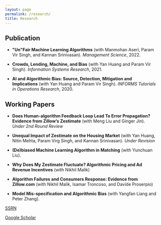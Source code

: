```yaml
---
layout: page
permalink: /research/
title: Research
---
```


##  Publication

- **"Un"Fair Machine Learning Algorithms** (with Manmohan Aseri, Param Vir Singh, and Kannan Srinivasan). *Management Science*, 2022.
  
- **Crowds, Lending, Machine, and Bias**  (with Yan Huang and Param Vir Singh). *Information Systems Research*, 2021. 

- **AI and Algorithmic Bias: Source, Detection, Mitigation and Implications** (with Yan Huang and Param Vir Singh). *INFORMS Tutorials in Operations Research*, 2020.

    

## Working Papers

- **Does Human-algorithm Feedback Loop Lead To Error Propagation? Evidence from Zillow’s Zestimate** (with Meng Liu and Ginger Jin). *Under 2nd Round Review*

- **Unequal Impact of Zestimate on the Housing Market** (with Yan Huang, Nitin Mehta, Param Virg Singh, and Kannan Srinivasan). *Under Revision*

- **(De)biased Machine Learning Algorithm in Matching** (with Yunchuan Liu).

- **Why Does My Zestimate Fluctuate? Algorithmic Pricing and Ad Revenue Incentives** (with Nikhil Malik)

- **Algorithm Failures and Consumers Response: Evidence from Zillow.com** (with Nikhil Malik, Isamar Troncoso, and Davide Proserpio)

- **Model Mis-specification and Algorithmic Bias** (with Yangfan Liang and Peter Zhang).


[SSRN](https://papers.ssrn.com/sol3/cf_dev/AbsByAuth.cfm?per_id=3045671)


[Google Scholar](https://scholar.google.com/citations?user=MOzBetAAAAAJ)
